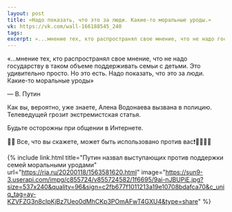 ```yaml
---
layout: post
title: «Надо показать, что это за люди. Какие-то моральные уроды.»
vk: https://vk.com/wall-166188545_240
tags: 
excerpt: «...мнение тех, кто распространял свое мнение, что не надо государству в таком объеме поддерживать семьи с детьми. Это удивительно просто. Но это есть. Надо показать, что это за люди. Какие-то моральные уроды» — В. Путин
---
```

«...мнение тех, кто распространял свое мнение, что не надо государству в таком объеме поддерживать семьи с детьми. Это удивительно просто. Но это есть. Надо показать, что это за люди. Какие-то моральные уроды»

— В. Путин

Как вы, вероятно, уже знаете, Алена Водонаева вызвана в полицию. Телеведущей грозит экстремистская статья. 

Будьте осторожны при общении в Интернете. 

👨‍✈ Все, что вы скажете, может быть использовано против вас❗👨‍✈👨‍✈

{% include link.html title="Путин назвал выступающих против поддержки семей моральными уродами" url="https://ria.ru/20200118/1563581620.html" image="https://sun9-3.userapi.com/impg/c855724/v855724582/1f6695/9ai-nJBUPiE.jpg?size=537x240&quality=96&sign=c2fb677f1011213a19e10708bdafca70&c_uniq_tag=ay-KZVFZG3n8cIpKjBz7Ueo0dMhCKp3POmAFwT4GXU4&type=share" %}